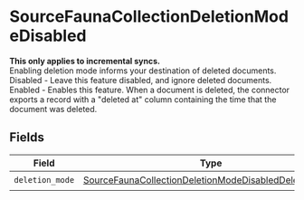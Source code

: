 # SourceFaunaCollectionDeletionModeDisabled

<b>This only applies to incremental syncs.</b> <br>
Enabling deletion mode informs your destination of deleted documents.<br>
Disabled - Leave this feature disabled, and ignore deleted documents.<br>
Enabled - Enables this feature. When a document is deleted, the connector exports a record with a "deleted at" column containing the time that the document was deleted.


## Fields

| Field                                                                                                                                 | Type                                                                                                                                  | Required                                                                                                                              | Description                                                                                                                           |
| ------------------------------------------------------------------------------------------------------------------------------------- | ------------------------------------------------------------------------------------------------------------------------------------- | ------------------------------------------------------------------------------------------------------------------------------------- | ------------------------------------------------------------------------------------------------------------------------------------- |
| `deletion_mode`                                                                                                                       | [SourceFaunaCollectionDeletionModeDisabledDeletionMode](../../models/shared/sourcefaunacollectiondeletionmodedisableddeletionmode.md) | :heavy_check_mark:                                                                                                                    | N/A                                                                                                                                   |